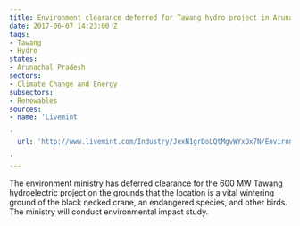 ```yaml
---
title: Environment clearance deferred for Tawang hydro project in Arunachal Pradesh
date: 2017-06-07 14:23:00 Z
tags:
- Tawang
- Hydro
states:
- Arunachal Pradesh
sectors:
- Climate Change and Energy
subsectors:
- Renewables
sources:
- name: 'Livemint

'
  url: 'http://www.livemint.com/Industry/JexN1grDoLQtMgvWYxOx7N/Environment-ministry-panel-defers-clearance-to-600-MW-Tawang.html

'
---
```


The environment ministry has deferred clearance for the 600 MW Tawang hydroelectric project on the grounds that the location is a vital wintering ground of the black necked crane, an endangered species, and other birds. The ministry will conduct environmental impact study. 
